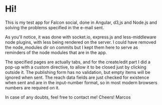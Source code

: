 # Hi!

This is my test app for Falcon social, done in Angular, d3,js and Node.js and solving the problems specified in the e-mail sent.

As you'll notice, it was done with socket.io, express.js and less-middleware node plugins, with less being rendered on the server. I could have removed the node_modules dir on commits but I kept them here to serve as reminders of the node modules that are in the app.

The specified pages are actually tabs, and for the create/edit part I did a pop-up with a custom directive, to allow it to be closed just by clicking outside it. The publishing form has no validation, but empty items will be ignored when sent. The reach data fields are just checked for existence when sent and are in the input-number format, so in most modern browsers numbers are required on it.

In case of any doubts, feel free to contact me! Cheers!
Marcos